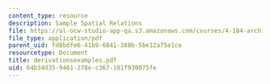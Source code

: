 ```yaml
---
content_type: resource
description: Sample Spatial Relations
file: https://ol-ocw-studio-app-qa.s3.amazonaws.com/courses/4-184-architectural-design-workshops-computational-design-for-housing-spring-2002/64b34d359461278ec367181f930075fe_derivationsexamples.pdf
file_type: application/pdf
parent_uid: fd8bdfe6-41b9-6841-388b-5be12a75e1ce
resourcetype: Document
title: derivationsexamples.pdf
uid: 64b34d35-9461-278e-c367-181f930075fe
---
```

